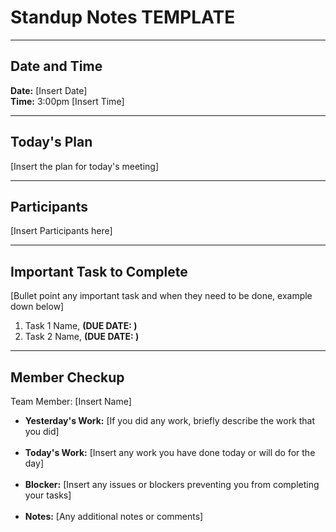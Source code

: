 # Standup Notes TEMPLATE
---

## Date and Time <br>
**Date:** [Insert Date] <br>
**Time:** 3:00pm [Insert Time]

---
## Today's Plan
[Insert the plan for today's meeting] 

---

## Participants
[Insert Participants here]

---

## Important Task to Complete
[Bullet point any important task and when they need to be done, example down below]
1. Task 1 Name, **(DUE DATE: )**
2. Task 2 Name, **(DUE DATE: )**


---

## Member Checkup 
Team Member: [Insert Name] <br>
* **Yesterday's Work:** [If you did any work, briefly describe the work that you did] <br> <br>
* **Today's Work:** [Insert any work you have done today or will do for the day] <br> <br>
* **Blocker:** [Insert any issues or blockers preventing you from completing your tasks] <br> <br>
* **Notes:** [Any additional notes or comments]


